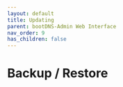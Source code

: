 ```yaml
---
layout: default
title: Updating
parent: bootDNS-Admin Web Interface
nav_order: 9
has_children: false
---
```


# Backup / Restore
